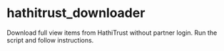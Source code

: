 # hathitrust_downloader
Download full view items from HathiTrust without partner login. Run the script and follow instructions.
